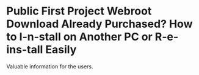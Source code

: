 # Public First Project Webroot Download Already Purchased? How to I-n-stall on Another PC or R-e-ins-tall Easily

Valuable information for the users.






